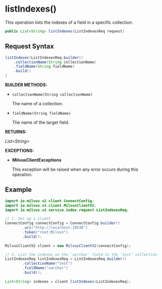 # listIndexes()

This operation lists the indexes of a field in a specific collection.

```java
public List<String> listIndexes(ListIndexesReq request)
```

## Request Syntax

```java
listIndexes(ListIndexesReq.builder()
    .collectionName(String collectionName)
    .fieldName(String fieldName)
    .build()
)
```

**BUILDER METHODS:**

- `collectionName(String collectionName)`

    The name of a collection.

- `fieldName(String fieldName)`

    The name of the target field.

**RETURNS:**

*List\<String>*

**EXCEPTIONS:**

- **MilvusClientExceptions**

    This exception will be raised when any error occurs during this operation.

## Example

```java
import io.milvus.v2.client.ConnectConfig;
import io.milvus.v2.client.MilvusClientV2;
import io.milvus.v2.service.index.request.ListIndexesReq;

// 1. Set up a client
ConnectConfig connectConfig = ConnectConfig.builder()
        .uri("http://localhost:19530")
        .token("root:Milvus")
        .build();
        
MilvusClientV2 client = new MilvusClientV2(connectConfig);

// 2. List the indexes on the `varchar` field in the `test` collection
ListIndexesReq listIndexesReq = ListIndexesReq.builder()
        .collectionName("test")
        .fieldName("varchar")
        .build();
        
List<String> indexes = client.listIndexes(ListIndexesReq);
```

